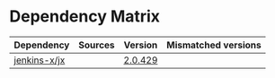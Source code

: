 # Dependency Matrix

Dependency | Sources | Version | Mismatched versions
---------- | ------- | ------- | -------------------
[jenkins-x/jx](https://github.com/jenkins-x/jx) |  | [2.0.429](https://github.com/jenkins-x/jx/releases/tag/v2.0.429) | 
